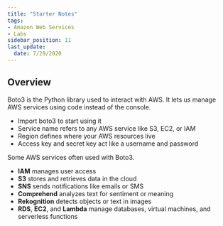 ```yaml
---
title: "Starter Notes"
tags: 
- Amazon Web Services
- Labs
sidebar_position: 11
last_update:
  date: 7/29/2020
---
```


## Overview 

Boto3 is the Python library used to interact with AWS. It lets us manage AWS services using code instead of the console.

- Import boto3 to start using it
- Service name refers to any AWS service like S3, EC2, or IAM
- Region defines where your AWS resources live
- Access key and secret key act like a username and password

Some AWS services often used with Boto3.

- **IAM** manages user access
- **S3** stores and retrieves data in the cloud
- **SNS** sends notifications like emails or SMS
- **Comprehend** analyzes text for sentiment or meaning
- **Rekognition** detects objects or text in images
- **RDS**, **EC2**, and **Lambda** manage databases, virtual machines, and serverless functions

